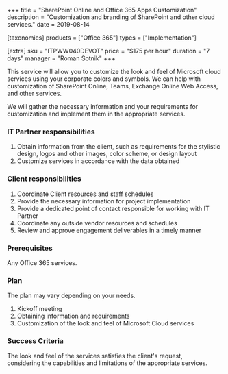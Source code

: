 +++
title = "SharePoint Online and Office 365 Apps Customization"
description = "Customization and branding of SharePoint and other cloud services."
date = 2019-08-14

[taxonomies]
products = ["Office 365"]
types = ["Implementation"]

[extra]
sku = "ITPWW040DEVOT"
price = "$175 per hour"
duration = "7 days"
manager = "Roman Sotnik"
+++

This service will allow you to customize the look and feel of Microsoft
cloud services using your corporate colors and symbols. We can help with
customization of SharePoint Online, Teams, Exchange Online Web Access,
and other services.

We will gather the necessary information and your requirements for
customization and implement them in the appropriate services.

### IT Partner responsibilities

1.  Obtain information from the client, such as requirements for the
    stylistic design, logos and other images, color scheme, or design
    layout
2.  Customize services in accordance with the data obtained

### Client responsibilities

1.  Coordinate Client resources and staff schedules
2.  Provide the necessary information for project implementation
3.  Provide a dedicated point of contact responsible for working with IT
    Partner
4.  Coordinate any outside vendor resources and schedules
5.  Review and approve engagement deliverables in a timely manner

### Prerequisites

Any Office 365 services.

### Plan

The plan may vary depending on your needs.

1.  Kickoff meeting
2.  Obtaining information and requirements
3.  Customization of the look and feel of Microsoft Cloud services

### Success Criteria

The look and feel of the services satisfies the client's request,  
considering the capabilities and limitations of the appropriate
services.
